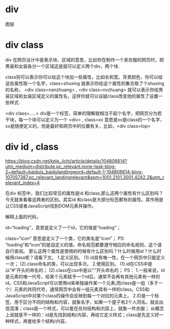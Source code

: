 # div 

图层

# div class

div 在网页设计中是表示块、区域的意思，比如你在制作一个卖衣服的网页时，把男装和女装各分一个区域这是就可以定义两个div，两个块.

class则可以表示你可以给这个块加一些属性，比如长和宽，背景颜色，你可以给这些属性取一个名字，class=shuxing 就表示你给这个属性的集合取了个shuxing的名称， 
\<div class=nanzhuang\> , \<div class=nvzhuang\> 就可以表示你给男装区域和女装区域定义的属性名，这样你就可以设疑class改变他的属性了设置一些样式.
  
\<div class=.....\> div是一个标签，简单的理解就相当于起个名字，把网页分为若干块，每一个块可以定义为一个 \<div\> , class=xx 意思是xx是class的一个名字，xx是随便定义的，但是最好和网页中的位置有关，比如，\<div class=top\>

# div id , class

https://blog.csdn.net/kele_jichi/article/details/104806614?utm_medium=distribute.pc_relevant.none-task-blog-2~default~baidujs_baidulandingword~default-1-104806614-blog-107057387.pc_relevant_landingrelevant&spm=1001.2101.3001.4242.2&utm_relevant_index=4

在div 标签中，我们比较常见的属性是id 和class,那么这两个属性有什么区别吗？今天就来看看这两者的区别。其实id 和class是大部分标签都有的属性。其作用是让CSS或者JavaScript找到DOM元素并操作。

解释上面的代码，

id=“loading”，意思是定义了一个id，它的值是“loading”；

class=“icon” 意思是定义了一个类，它的类名是“icon”；
PS: “loading”和“icon”的是自定义的值，命名规范都要遵守相应的命名规则，这个请自行查阅。
那么这两个属性是使用的时候有什么区别吗？什么时候用id？什么时候用class呢？请看下文。
1.定义区别。
(1).id具有唯一性，在一个网页中只能定义一次；
(2).class命名的类，可以出现多次。
2.使用区别。
(1).id在CSS中是以“#”开头的命名的；
(2).class在css中是以“.”开头命名的；
PS：
1.一般来说，id是元素的唯一代号，给某个元素赋予一个id后，通常不会再有其他元素有一样的id。CSS和JavaScript可以使用id来单独操作某一个元素;而class是一组（多于一个）元素的共同代号，通常网页中会有一组元素具有一样的class。CSS和JavaScript中对某个class的操作会反映到每一个对应的元素上。
2.ID是一个标签，用于区分不同的结构和内容，就象名字，如果一个屋子有2个人同名，就会出现混淆；class是一个样式，可以套在任何结构和内容上，就象一件衣服；
从概念上说就是不一样的：id是先找到结构/内容，再给它定义样式；class是先定义好一种样式，再套给多个结构/内容。
